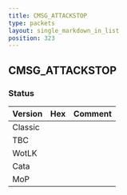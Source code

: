 ```yaml
---
title: CMSG_ATTACKSTOP
type: packets
layout: single_markdown_in_list
position: 323
---
```


## CMSG_ATTACKSTOP

### Status

Version    | Hex        | Comment
---------- | ---------- | ---------- 
Classic    |            |
TBC        |            |
WotLK      |            |
Cata       |            |
MoP        |            |